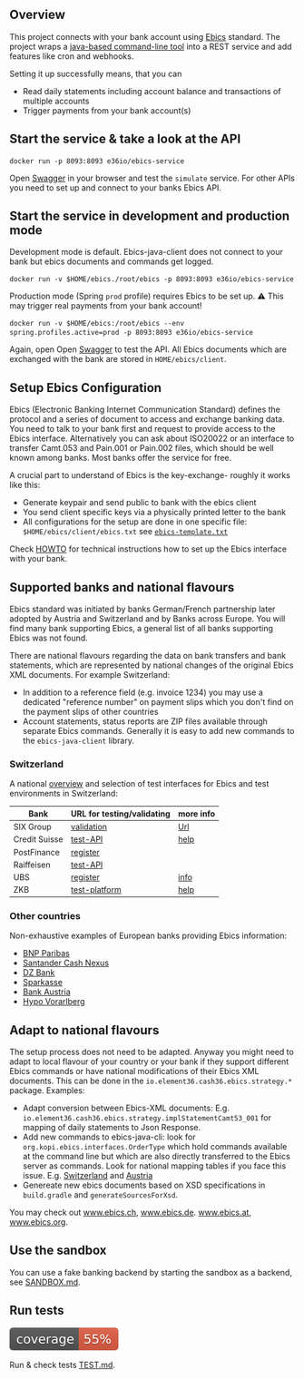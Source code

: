 ## Overview

This project connects with your bank account using 
[Ebics](https://en.wikipedia.org/wiki/Electronic_Banking_Internet_Communication_Standard) 
standard. The project wraps a [java-based command-line tool](https://github.com/element36-io/ebics-java-client)
into a REST service and add features like cron and webhooks.

Setting it up successfully means, that you can 
- Read daily statements including account balance and transactions of multiple accounts
- Trigger payments from your bank account(s)

## Start the service & take a look at the API


    docker run -p 8093:8093 e36io/ebics-service 

Open [Swagger](http://localhost:8093/ebics/swagger-ui/?url=/ebics/v2/api-docs/) in your 
browser and test the `simulate` service.  For other APIs you need to set up and connect to your
banks Ebics API. 

## Start the service in development and production mode

Development mode is default. Ebics-java-client does not connect to your bank but ebics documents
and commands get logged. 

    docker run -v $HOME/ebics./root/ebics -p 8093:8093 e36io/ebics-service 

Production mode (Spring `prod` profile) requires Ebics to be set up. 
:warning: This may trigger real payments from your bank account!

    docker run -v $HOME/ebics:/root/ebics --env spring.profiles.active=prod -p 8093:8093 e36io/ebics-service 
    
Again, open Open [Swagger](http://localhost:8093/ebics/swagger-ui/?url=/ebics/v2/api-docs/)
to test the API. All Ebics documents which are exchanged with the bank are stored in `HOME/ebics/client`. 

## Setup Ebics Configuration
 
Ebics (Electronic Banking Internet Communication Standard) defines the protocol and a series of document to access and exchange banking data. 
You need to talk to your bank first and request to provide access to the Ebics interface.
Alternatively you can ask about ISO20022 or an interface to transfer Camt.053 and Pain.001 or Pain.002
files, which should be well known among banks. Most banks offer the service for free. 

A crucial part to understand of Ebics is the key-exchange- roughly it works like this:  

- Generate keypair and send public to bank with the ebics client
- You send client specific keys via a physically printed letter to the bank
- All configurations for the setup are done in one specific file: `$HOME/ebics/client/ebics.txt` see [`ebics-template.txt`](ebics-template.txt) 


Check [HOWTO](HOWTO.md) for technical instructions how to set up the Ebics interface with your bank.  

## Supported banks and national flavours

Ebics standard was initiated by banks German/French partnership later adopted by Austria and Switzerland
and by Banks across Europe. You will find many bank supporting Ebics, a general list of all
banks supporting Ebics was not found. 

There are national flavours regarding the data on bank transfers and bank statements, which are
represented by national changes of the original Ebics XML documents. For example Switzerland: 

- In addition to a reference field (e.g. invoice 1234) you may use a dedicated
  "reference number" on payment slips which you don't find on the payment slips of other countries
- Account statements, status reports are ZIP files available through separate Ebics commands. 
  Generally it is easy to add new commands to the `ebics-java-client` library. 

### Switzerland

A national [overview](https://www.six-group.com/dam/download/banking-services/interbank-clearing/en/standardization/ebics/ebics.pdf) 
and selection of test interfaces for Ebics and test environments in Switzerland: 


| Bank  | URL for testing/validating | more info |
|---|---|---|
| SIX Group | [validation](https://validation.iso-payments.ch/)  | [Url](http://www.six-interbank-clearing.com/de/home/standardization/iso-payments/customer-buank/implementation-guidelines.html) |
| Credit Suisse  | [test-API](https://credit-suisse.com/iso20022test) | [help](https://iso20022test.credit-suisse.com/help) |
| PostFinance | [register](https://isotest.postfinance.ch/corporates/) ||
| Raiffeisen  | [test-API](http://raiffeisen.ch/testbank) ||
| UBS  | [register](https://ubs-paymentstandards.ch/login) | [info](https://www.ubs.com/ch/de/swissbank/unternehmen/zahlungsverkehr/harmonisierung/testplattform-iso-20022.html) ||
| ZKB  | [test-platform](https://testplattform.zkb.ch/) | [help](https://testplattform.zkb.ch/help) |

### Other countries
Non-exhaustive examples of European banks providing Ebics information:  

- [BNP Paribas](https://cashmanagement.bnpparibas.com/our-solutions/solution/global-ebics)
- [Santander Cash Nexus](https://www.santandercashnexus.com/information_en.html)
- [DZ Bank](https://firmenkunden.dzbank.de/content/firmenkunden/de/homepage/leistungen/Zahlungsverkehr/zugang_zum_konto/ebics.html)
- [Sparkasse](https://www.sparkasse.de/unsere-loesungen/firmenkunden/electronic-banking/online-banking-ebics.html)
- [Bank Austria](https://www.bankaustria.at/files/EBServices_23082013_final.pdf)
- [Hypo Vorarlberg](https://www.hypovbg.at/firmenkunden/digital-banking/sicherheit/ebics)

## Adapt to national flavours 

The setup process does not need to be adapted.  Anyway you might need to adapt to local flavour of your 
country or your bank if they support different Ebics commands or have national modifications of their 
Ebics XML documents. This can be done in the `io.element36.cash36.ebics.strategy.*` package. Examples: 


- Adapt conversion between Ebics-XML documents: E.g. `io.element36.cash36.ebics.strategy.implStatementCamt53_001` for 
mapping of daily statements to Json Response. 
- Add new commands to ebics-java-cli: look for `org.kopi.ebics.interfaces.OrderType` which hold commands available at the command line but
 which are also directly transferred to the Ebics server as commands. Look for national mapping tables if you face this issue. E.g. 
 [Switzerland](https://www.six-group.com/dam/download/banking-services/interbank-clearing/en/standardization/ebics/mapping-table.pdf)
 and [Austria](https://www.stuzza.at/de/download/ebics/418-btf-mappingtabelle-at-v20210506.html)
- Genereate new ebics documents based on XSD specifications in `build.gradle` and `generateSourcesForXsd`. 

You may check out www.ebics.ch, www.ebics.de. www.ebics.at, www.ebics.org. 

## Use the sandbox

You can use a fake banking backend by starting the sandbox as a backend, see
[SANDBOX.md](docs/SANDBOX.md). 

## Run tests

![Coverage](.github/badges/jacoco.svg)

Run & check tests [TEST.md](TEST.md). 

